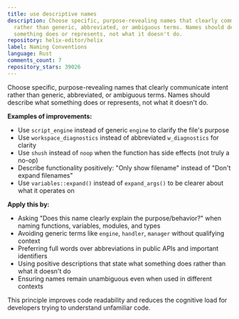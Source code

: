 ```yaml
---
title: use descriptive names
description: Choose specific, purpose-revealing names that clearly communicate intent
  rather than generic, abbreviated, or ambiguous terms. Names should describe what
  something does or represents, not what it doesn't do.
repository: helix-editor/helix
label: Naming Conventions
language: Rust
comments_count: 7
repository_stars: 39026
---
```


Choose specific, purpose-revealing names that clearly communicate intent rather than generic, abbreviated, or ambiguous terms. Names should describe what something does or represents, not what it doesn't do.

**Examples of improvements:**
- Use `script_engine` instead of generic `engine` to clarify the file's purpose
- Use `workspace_diagnostics` instead of abbreviated `w_diagnostics` for clarity  
- Use `shush` instead of `noop` when the function has side effects (not truly a no-op)
- Describe functionality positively: "Only show filename" instead of "Don't expand filenames"
- Use `variables::expand()` instead of `expand_args()` to be clearer about what it operates on

**Apply this by:**
- Asking "Does this name clearly explain the purpose/behavior?" when naming functions, variables, modules, and types
- Avoiding generic terms like `engine`, `handler`, `manager` without qualifying context
- Preferring full words over abbreviations in public APIs and important identifiers
- Using positive descriptions that state what something does rather than what it doesn't do
- Ensuring names remain unambiguous even when used in different contexts

This principle improves code readability and reduces the cognitive load for developers trying to understand unfamiliar code.